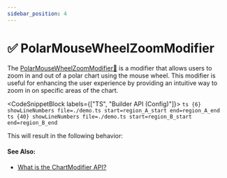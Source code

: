 ```yaml
---
sidebar_position: 4
---
```


# ✅ PolarMouseWheelZoomModifier

The [PolarMouseWheelZoomModifier:blue_book:](https://www.scichart.com/documentation/js/v4/typedoc/classes/polarmousewheelzoommodifier.html) is a modifier that allows users to zoom in and out of a polar chart using the mouse wheel. This modifier is useful for enhancing the user experience by providing an intuitive way to zoom in on specific areas of the chart.

<CodeSnippetBlock labels={["TS", "Builder API (Config)"]}>
    ```ts {6} showLineNumbers file=./demo.ts start=region_A_start end=region_A_end
    ```
    ```ts {40} showLineNumbers file=./demo.ts start=region_B_start end=region_B_end
    ```
</CodeSnippetBlock>

This will result in the following behavior:

<LiveDocSnippet name="./demo" />

#### See Also:

* [What is the ChartModifier API?](/docs/2d-charts/chart-modifier-api/chart-modifier-api-overview)